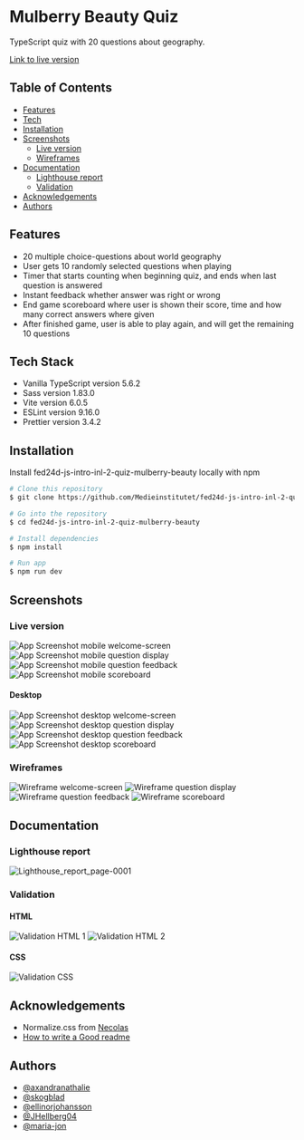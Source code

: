 # Mulberry Beauty Quiz

TypeScript quiz with 20 questions about geography.

[Link to live version](https://medieinstitutet.github.io/fed24d-js-intro-inl-2-quiz-mulberry-beauty/)

## Table of Contents

- [Features](#features)
- [Tech](#tech)
- [Installation](#installation)
- [Screenshots](#screenshots)
  - [Live version](#live-version)
  - [Wireframes](#wireframes)
- [Documentation](#documentation)
  - [Lighthouse report](#lighthouse-report)
  - [Validation](#validation)
- [Acknowledgements](#acknowledgements)
- [Authors](#authors)

## Features

- 20 multiple choice-questions about world geography
- User gets 10 randomly selected questions when playing
- Timer that starts counting when beginning quiz, and ends when last question is answered
- Instant feedback whether answer was right or wrong
- End game scoreboard where user is shown their score, time and how many correct answers where given
- After finished game, user is able to play again, and will get the remaining 10 questions

## Tech Stack

- Vanilla TypeScript version 5.6.2
- Sass version 1.83.0
- Vite version 6.0.5
- ESLint version 9.16.0
- Prettier version 3.4.2

## Installation

Install fed24d-js-intro-inl-2-quiz-mulberry-beauty locally with npm

```bash
# Clone this repository
$ git clone https://github.com/Medieinstitutet/fed24d-js-intro-inl-2-quiz-mulberry-beauty

# Go into the repository
$ cd fed24d-js-intro-inl-2-quiz-mulberry-beauty

# Install dependencies
$ npm install

# Run app
$ npm run dev
```

## Screenshots

### Live version

![App Screenshot mobile welcome-screen](/documentation/screenshots/mobile-start.png)
![App Screenshot mobile question display](/documentation/screenshots/mobile-question.png)
![App Screenshot mobile question feedback](/documentation/screenshots/mobile-answer.png)
![App Screenshot mobile scoreboard](/documentation/screenshots/mobile-scoreboard.png)

#### Desktop

![App Screenshot desktop welcome-screen](/documentation/screenshots/desktop-start.png)
![App Screenshot desktop question display](/documentation/screenshots/desktop-question.png)
![App Screenshot desktop question feedback](/documentation/screenshots/desktop-answer.png)
![App Screenshot desktop scoreboard](/documentation/screenshots/desktop-scoreboard.png)

### Wireframes

![Wireframe welcome-screen](/assets/wireframe/1.png)
![Wireframe question display](/assets/wireframe/2.png)
![Wireframe question feedback](/assets/wireframe/3.png)
![Wireframe scoreboard](/assets/wireframe/4.png)

## Documentation

### Lighthouse report

![Lighthouse_report_page-0001](/documentation/validation/lighthouse.jpg)

### Validation

#### HTML

![Validation HTML 1](/documentation/validation/validation-html-quiz-1.jpg)
![Validation HTML 2](/documentation/validation/validation-html-quiz-2.jpg)

#### CSS

![Validation CSS](/documentation/validation/validation-css.png)

## Acknowledgements

- Normalize.css from [Necolas](https://github.com/necolas/normalize.css)
- [How to write a Good readme](https://bulldogjob.com/news/449-how-to-write-a-good-readme-for-your-github-project)

## Authors

- [@axandranathalie](https://www.github.com/axandranathalie)
- [@skogblad](https://www.github.com/skogblad)
- [@ellinorjohansson](https://www.github.com/ellinorjohansson)
- [@JHellberg04](https://www.github.com/JHellberg04)
- [@maria-jon](https://www.github.com/maria-jon)
